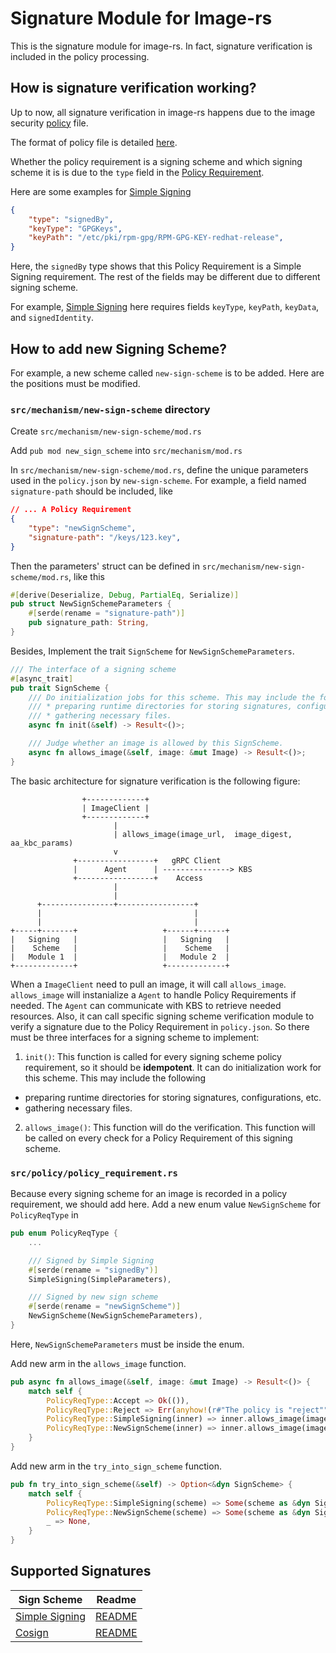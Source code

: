 # Signature Module for Image-rs

This is the signature module for image-rs. In fact, signature verification
is included in the policy processing.

## How is signature verification working?

Up to now, all signature verification in image-rs happens due to
the image security [policy](https://github.com/confidential-containers/image-rs/blob/main/docs/ccv1_image_security_design.md#policy) 
file.

The format of policy file is detailed [here](../docs/ccv1_image_security_design.md#policy).

Whether the policy requirement is a signing scheme and which signing scheme it is is due to the `type` field in the
[Policy Requirement](https://github.com/containers/image/blob/main/docs/containers-policy.json.5.md#policy-requirements).

Here are some examples for [Simple Signing](src/mechanism/simple/README.md)

```json
{
    "type": "signedBy",
    "keyType": "GPGKeys",
    "keyPath": "/etc/pki/rpm-gpg/RPM-GPG-KEY-redhat-release",
}
```

Here, the `signedBy` type shows that this Policy Requirement
is a Simple Signing requirement. The rest of the 
fields may be different due to different signing scheme. 

For example,
[Simple Signing](src/mechanism/simple/README.md) here requires fields
`keyType`, `keyPath`, `keyData`, and `signedIdentity`.

## How to add new Signing Scheme?

For example, a new scheme called `new-sign-scheme` is to be added.
Here are the positions must be modified.

### `src/mechanism/new-sign-scheme` directory
Create `src/mechanism/new-sign-scheme/mod.rs`

Add `pub mod new_sign_scheme` into  `src/mechanism/mod.rs`

In `src/mechanism/new-sign-scheme/mod.rs`, define the unique parameters 
used in the `policy.json` by `new-sign-scheme`.
For example, a field named `signature-path` should be included, like

```json
// ... A Policy Requirement
{
    "type": "newSignScheme",
    "signature-path": "/keys/123.key",
}
```

Then the parameters' struct can be defined in `src/mechanism/new-sign-scheme/mod.rs`,
like this

```rust
#[derive(Deserialize, Debug, PartialEq, Serialize)]
pub struct NewSignSchemeParameters {
    #[serde(rename = "signature-path")]
    pub signature_path: String,
}
```

Besides, Implement the trait `SignScheme` for `NewSignSchemeParameters`.
```rust
/// The interface of a signing scheme
#[async_trait]
pub trait SignScheme {
    /// Do initialization jobs for this scheme. This may include the following
    /// * preparing runtime directories for storing signatures, configurations, etc.
    /// * gathering necessary files.
    async fn init(&self) -> Result<()>;

    /// Judge whether an image is allowed by this SignScheme.
    async fn allows_image(&self, image: &mut Image) -> Result<()>;
}
```

The basic architecture for signature verification is the following figure:

```plaintext
                +-------------+
                | ImageClient |
                +-------------+
                       |
                       | allows_image(image_url,  image_digest, aa_kbc_params)
                       v
              +-----------------+   gRPC Client
              |      Agent      | ---------------> KBS
              +-----------------+    Access
                       |
                       |
      +----------------+-----------------+
      |                                  |
      |                                  |
+-----+-------+                   +------+------+
|   Signing   |                   |   Signing   |
|    Scheme   |                   |    Scheme   |
|   Module 1  |                   |   Module 2  |
+-------------+                   +-------------+
```

When a `ImageClient` need to pull an image, it will call
`allows_image`. `allows_image` will instanialize
a `Agent` to handle Policy Requirements if needed.
The `Agent` can communicate with KBS to retrieve needed
resources. Also, it can call specific signing scheme verification
module to verify a signature due to the Policy Requirement in
`policy.json`. So there must be three interfaces for a signing
scheme to implement:
1. `init()`: This function is called for every signing scheme
policy requirement, so it should be **idempotent**.
It can do initialization work for this scheme. This may include the following
* preparing runtime directories for storing signatures, configurations, etc.
* gathering necessary files.

2. `allows_image()`: This function will do the verification. This
function will be called on every check for a Policy Requirement of this signing scheme.

### `src/policy/policy_requirement.rs`

Because every signing scheme for an image is recorded in
a policy requirement, we should add here.
Add a new enum value `NewSignScheme` for `PolicyReqType` in 

```rust
pub enum PolicyReqType {
    ...

    /// Signed by Simple Signing
    #[serde(rename = "signedBy")]
    SimpleSigning(SimpleParameters),

    /// Signed by new sign scheme
    #[serde(rename = "newSignScheme")]
    NewSignScheme(NewSignSchemeParameters),
}
```

Here, `NewSignSchemeParameters` must be inside the enum.

Add new arm in the `allows_image` function. 
```rust
pub async fn allows_image(&self, image: &mut Image) -> Result<()> {
    match self {
        PolicyReqType::Accept => Ok(()),
        PolicyReqType::Reject => Err(anyhow!(r#"The policy is "reject""#)),
        PolicyReqType::SimpleSigning(inner) => inner.allows_image(image).await,
        PolicyReqType::NewSignScheme(inner) => inner.allows_image(image).await,
    }
}
```

Add new arm in the `try_into_sign_scheme` function.
```rust
pub fn try_into_sign_scheme(&self) -> Option<&dyn SignScheme> {
    match self {
        PolicyReqType::SimpleSigning(scheme) => Some(scheme as &dyn SignScheme),
        PolicyReqType::NewSignScheme(scheme) => Some(scheme as &dyn SignScheme),
        _ => None,
    }
}
```

## Supported Signatures

|Sign Scheme|Readme|
|---|---|
|[Simple Signing](src/mechanism/simple)| [README](src/mechanism/simple/README.md) |
|[Cosign](src/mechanism/cosign)| [README](src/mechanism/cosign/README.md)|